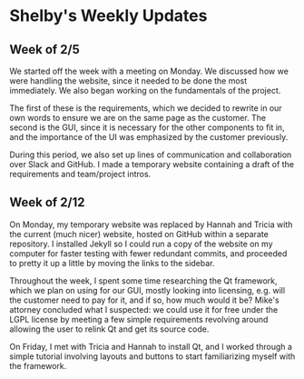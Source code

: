 # Shelby's Weekly Updates

## Week of 2/5
We started off the week with a meeting on Monday. We discussed how we
were handling the website, since it needed to be done the most
immediately. We also began working on the fundamentals of the project.

The first of these is the requirements, which we decided to rewrite
in our own words to ensure we are on the same page as the customer. The
second is the GUI, since it is necessary for the other
components to fit in, and the importance of the UI was emphasized by the
customer previously.

During this period, we also set up lines of communication and
collaboration over Slack and GitHub. I made a temporary website
containing a draft of the requirements and team/project intros.


## Week of 2/12
On Monday, my temporary website was replaced by Hannah and Tricia with
the current (much nicer) website, hosted on GitHub within a separate
repository. I installed Jekyll so I could run a copy of the website
on my computer for faster testing with fewer redundant commits, and
proceeded to pretty it up a little by moving the links to the sidebar.

Throughout the week, I spent some time researching the Qt framework,
which we plan on using for our GUI, mostly looking into licensing, e.g.
will the customer need to pay for it, and if so, how much would it be?
Mike's attorney concluded what I suspected: we could use it for free
under the LGPL license by meeting a few simple requirements revolving
around allowing the user to relink Qt and get its source code.

On Friday, I met with Tricia and Hannah to install Qt, and I worked
through a simple tutorial involving layouts and buttons to start
familiarizing myself with the framework.
